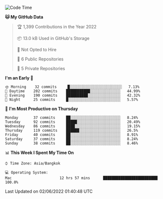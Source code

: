 <!--START_SECTION:waka-->
![Code Time](http://img.shields.io/badge/Code%20Time-0%20secs-blue)

**🐱 My GitHub Data** 

> 🏆 1,399 Contributions in the Year 2022
 > 
> 📦 13.0 kB Used in GitHub's Storage 
 > 
> 🚫 Not Opted to Hire
 > 
> 📜 6 Public Repositories 
 > 
> 🔑 5 Private Repositories  
 > 
**I'm an Early 🐤** 

```text
🌞 Morning    32 commits     █░░░░░░░░░░░░░░░░░░░░░░░░   7.13% 
🌆 Daytime    202 commits    ███████████░░░░░░░░░░░░░░   44.99% 
🌃 Evening    190 commits    ██████████░░░░░░░░░░░░░░░   42.32% 
🌙 Night      25 commits     █░░░░░░░░░░░░░░░░░░░░░░░░   5.57%

```
📅 **I'm Most Productive on Thursday** 

```text
Monday       37 commits     ██░░░░░░░░░░░░░░░░░░░░░░░   8.24% 
Tuesday      92 commits     █████░░░░░░░░░░░░░░░░░░░░   20.49% 
Wednesday    86 commits     ████░░░░░░░░░░░░░░░░░░░░░   19.15% 
Thursday     119 commits    ██████░░░░░░░░░░░░░░░░░░░   26.5% 
Friday       40 commits     ██░░░░░░░░░░░░░░░░░░░░░░░   8.91% 
Saturday     37 commits     ██░░░░░░░░░░░░░░░░░░░░░░░   8.24% 
Sunday       38 commits     ██░░░░░░░░░░░░░░░░░░░░░░░   8.46%

```


📊 **This Week I Spent My Time On** 

```text
⌚︎ Time Zone: Asia/Bangkok

💻 Operating System: 
Mac                      12 hrs 57 mins      █████████████████████████   100.0%

```


 Last Updated on 02/06/2022 01:40:48 UTC
<!--END_SECTION:waka-->